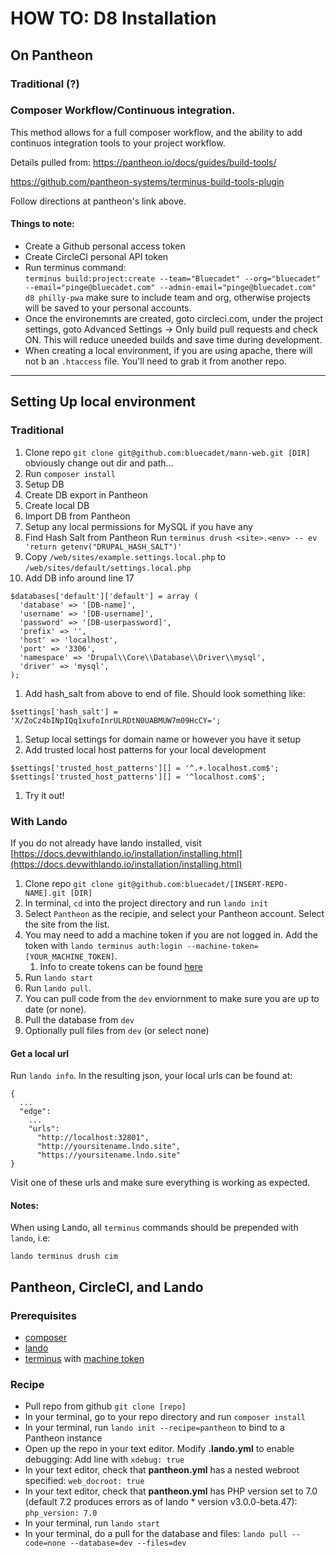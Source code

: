 # HOW TO: D8 Installation

## On Pantheon

### Traditional (?)

### Composer Workflow/Continuous integration.

This method allows for a full composer workflow, and the ability to add continuos integration tools to your project workflow.

Details pulled from: https://pantheon.io/docs/guides/build-tools/

https://github.com/pantheon-systems/terminus-build-tools-plugin

Follow directions at pantheon's link above.

#### Things to note:

* Create a Github personal access token
* Create CircleCI personal API token
* Run terminus command:
  <br>`terminus build:project:create --team="Bluecadet" --org="bluecadet" --email="pinge@bluecadet.com" --admin-email="pinge@bluecadet.com" d8 philly-pwa`
  make sure to include team and org, otherwise projects will be saved to your personal accounts.
* Once the environemnts are created, goto circleci.com, under the project settings, goto Advanced Settings -> Only build pull requests and check ON. This will reduce uneeded builds and save time during development.
* When creating a local environment, if you are using apache, there will not b an `.htaccess` file. You'll need to grab it from another repo.


<!-- 1. The site is now ready to be worked on
1. Add team members to Pantheon account
1. Add team members to github repo
1. [Optionally: Setup TEST and LIVE environments on pantheon. Sometimes we wait to do this until a later stage]
1. Setup backups for the site. If this is a sandbox (unpaid) site, you will need to do this through a terminus command [LINK] -->

---

## Setting Up local environment

### Traditional

1. Clone repo `git clone git@github.com:bluecadet/mann-web.git [DIR]`
obviously change out dir and path...
1. Run `composer install`
1. Setup DB
  1. Create DB export in Pantheon
  1. Create local DB
  1. Import DB from Pantheon
  1. Setup any local permissions for MySQL if you have any
1. Find Hash Salt from Pantheon
  Run `terminus drush <site>.<env> -- ev 'return getenv("DRUPAL_HASH_SALT")'`
1. Copy `/web/sites/example.settings.local.php` to `/web/sites/default/settings.local.php`
1. Add DB info around line 17
  ```
  $databases['default']['default'] = array (
    'database' => '[DB-name]',
    'username' => '[DB-username]',
    'password' => '[DB-userpassword]',
    'prefix' => '',
    'host' => 'localhost',
    'port' => '3306',
    'namespace' => 'Drupal\\Core\\Database\\Driver\\mysql',
    'driver' => 'mysql',
  );
  ```
1. Add hash_salt from above to end of file. Should look something like:
  ```
  $settings['hash_salt'] = 'X/ZoCz4bINpIQq1xufoInrULRDtN0UABMUW7m09HcCY=';
  ```
1. Setup local settings for domain name or however you have it setup
1. Add trusted local host patterns for your local development
```
$settings['trusted_host_patterns'][] = '^.+.localhost.com$';
$settings['trusted_host_patterns'][] = '^localhost.com$';
```
1. Try it out!

### With Lando
If you do not already have lando installed, visit [https://docs.devwithlando.io/installation/installing.html](https://docs.devwithlando.io/installation/installing.html)

1. Clone repo `git clone git@github.com:bluecadet/[INSERT-REPO-NAME].git [DIR]`
1. In terminal, `cd` into the project directory and run `lando init`
1. Select `Pantheon` as the recipie, and select your Pantheon account. Select the site from the list.
  1. You may need to add a machine token if you are not logged in. Add the token with `lando terminus auth:login --machine-token=[YOUR_MACHINE_TOKEN]`.
      1. Info to create tokens can be found [here](https://pantheon.io/docs/machine-tokens/)
1. Run `lando start`
1. Run `lando pull`.
  1. You can pull code from the `dev` enviornment to make sure you are up to date (or none).
  1. Pull the database from `dev`
  1. Optionally pull files from `dev` (or select none)

#### Get a local url
Run `lando info`. In the resulting json, your local urls can be found at:

```
{
  ...
  "edge":
    ...
    "urls":
      "http://localhost:32801",
      "http://yoursitename.lndo.site",
      "https://yoursitename.lndo.site"
}
```
Visit one of these urls and make sure everything is working as expected.


#### Notes:
When using Lando, all `terminus` commands should be prepended with `lando`, i.e:

```
lando terminus drush cim
```

## Pantheon, CircleCI, and Lando

### Prerequisites

* [composer](https://getcomposer.org)
* [lando](https://docs.devwithlando.io)
* [terminus](https://github.com/pantheon-systems/terminus) with [machine token](https://pantheon.io/docs/machine-tokens/)

### Recipe

* Pull repo from github `git clone [repo]`
* In your terminal, go to your repo directory and run `composer install`
* In your terminal, run `lando init --recipe=pantheon` to bind to a Pantheon instance
* Open up the repo in your text editor. Modify **.lando.yml** to enable debugging: Add line with `xdebug: true`
* In your text editor, check that **pantheon.yml** has a nested webroot specified: `web_docroot: true`
* In your text editor, check that **pantheon.yml** has PHP version set to 7.0 (default 7.2 produces errors as of lando * version v3.0.0-beta.47): `php_version: 7.0`
* In your terminal, run `lando start`
* In your terminal, do a pull for the database and files: `lando pull --code=none --database=dev --files=dev`
